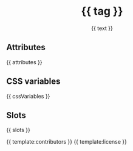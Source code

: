 <h1 align="center">{{ tag }}</h1>
<p align="center">{{ text }}</p>

## Attributes

{{ attributes }}

## CSS variables

{{ cssVariables }}

## Slots

{{ slots }}

{{ template:contributors }}
{{ template:license }}
